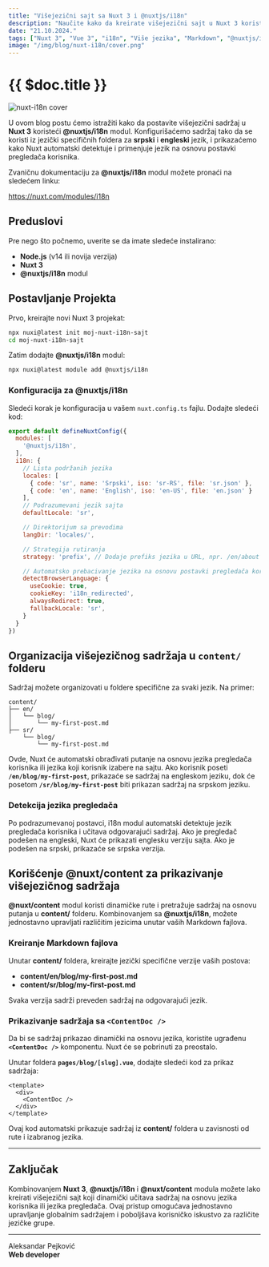 ```yaml
---
title: "Višejezični sajt sa Nuxt 3 i @nuxtjs/i18n"
description: "Naučite kako da kreirate višejezični sajt u Nuxt 3 koristeći @nuxtjs/i18n modul, sa sadržajem smeštenim u jezički specifične foldere."
date: "21.10.2024."
tags: ["Nuxt 3", "Vue 3", "i18n", "Više jezika", "Markdown", "@nuxtjs/i18n"]
image: "/img/blog/nuxt-i18n/cover.png"
---
```


# {{ $doc.title }}

<img src="/img/blog/nuxt-i18n/cover.png" alt="nuxt-i18n cover" class="content-project-image">

U ovom blog postu ćemo istražiti kako da postavite višejezični sadržaj u **Nuxt 3** koristeći **@nuxtjs/i18n** modul. Konfigurišaćemo sadržaj tako da se koristi iz jezički specifičnih foldera za **srpski** i **engleski** jezik, i prikazaćemo kako Nuxt automatski detektuje i primenjuje jezik na osnovu postavki pregledača korisnika.

Zvaničnu dokumentaciju za **@nuxtjs/i18n** modul možete pronaći na sledećem linku:

https://nuxt.com/modules/i18n

## Preduslovi

Pre nego što počnemo, uverite se da imate sledeće instalirano:

- **Node.js** (v14 ili novija verzija)
- **Nuxt 3**
- **@nuxtjs/i18n** modul

## Postavljanje Projekta

Prvo, kreirajte novi Nuxt 3 projekat:

```bash
npx nuxi@latest init moj-nuxt-i18n-sajt
cd moj-nuxt-i18n-sajt
```

Zatim dodajte **@nuxtjs/i18n** modul:

```bash
npx nuxi@latest module add @nuxtjs/i18n
```

### Konfiguracija za **@nuxtjs/i18n**

Sledeći korak je konfiguracija u vašem `nuxt.config.ts` fajlu. Dodajte sledeći kod:

```js
export default defineNuxtConfig({
  modules: [
    '@nuxtjs/i18n',
  ],
  i18n: {
    // Lista podržanih jezika
    locales: [
      { code: 'sr', name: 'Srpski', iso: 'sr-RS', file: 'sr.json' },
      { code: 'en', name: 'English', iso: 'en-US', file: 'en.json' }
    ],
    // Podrazumevani jezik sajta
    defaultLocale: 'sr',

    // Direktorijum sa prevodima
    langDir: 'locales/',

    // Strategija rutiranja
    strategy: 'prefix', // Dodaje prefiks jezika u URL, npr. /en/about ili /sr/about

    // Automatsko prebacivanje jezika na osnovu postavki pregledača korisnika
    detectBrowserLanguage: {
      useCookie: true,
      cookieKey: 'i18n_redirected',
      alwaysRedirect: true,
      fallbackLocale: 'sr',
    }
  }
})
```

## Organizacija višejezičnog sadržaja u `content/` folderu

Sadržaj možete organizovati u foldere specifične za svaki jezik. Na primer:

```
content/
├── en/
│   └── blog/
│       └── my-first-post.md
├── sr/
    └── blog/
        └── my-first-post.md
```

Ovde, Nuxt će automatski obrađivati putanje na osnovu jezika pregledača korisnika ili jezika koji korisnik izabere na sajtu. Ako korisnik poseti **`/en/blog/my-first-post`**, prikazaće se sadržaj na engleskom jeziku, dok će posetom **`/sr/blog/my-first-post`** biti prikazan sadržaj na srpskom jeziku.

### Detekcija jezika pregledača

Po podrazumevanoj postavci, i18n modul automatski detektuje jezik pregledača korisnika i učitava odgovarajući sadržaj. Ako je pregledač podešen na engleski, Nuxt će prikazati englesku verziju sajta. Ako je podešen na srpski, prikazaće se srpska verzija.

## Korišćenje **@nuxt/content** za prikazivanje višejezičnog sadržaja

**@nuxt/content** modul koristi dinamičke rute i pretražuje sadržaj na osnovu putanja u **content/** folderu. Kombinovanjem sa **@nuxtjs/i18n**, možete jednostavno upravljati različitim jezicima unutar vaših Markdown fajlova.

### Kreiranje Markdown fajlova

Unutar **content/** foldera, kreirajte jezički specifične verzije vaših postova:

- **content/en/blog/my-first-post.md**
- **content/sr/blog/my-first-post.md**

Svaka verzija sadrži preveden sadržaj na odgovarajući jezik.

### Prikazivanje sadržaja sa **`<ContentDoc />`**

Da bi se sadržaj prikazao dinamički na osnovu jezika, koristite ugrađenu **`<ContentDoc />`** komponentu. Nuxt će se pobrinuti za preostalo.

Unutar foldera **`pages/blog/[slug].vue`**, dodajte sledeći kod za prikaz sadržaja:

```vue
<template>
  <div>
    <ContentDoc />
  </div>
</template>
```

Ovaj kod automatski prikazuje sadržaj iz **content/** foldera u zavisnosti od rute i izabranog jezika.

---

## Zaključak

Kombinovanjem **Nuxt 3**, **@nuxtjs/i18n** i **@nuxt/content** modula možete lako kreirati višejezični sajt koji dinamički učitava sadržaj na osnovu jezika korisnika ili jezika pregledača. Ovaj pristup omogućava jednostavno upravljanje globalnim sadržajem i poboljšava korisničko iskustvo za različite jezičke grupe.

---

Aleksandar Pejković  
**Web developer**
